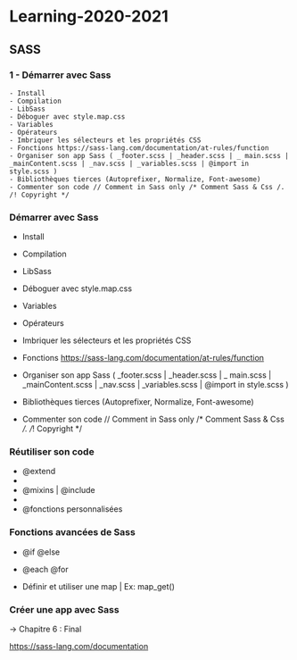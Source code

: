 # Learning-2020-2021

## SASS

### 1 - Démarrer avec Sass
    - Install
    - Compilation
    - LibSass
    - Déboguer avec style.map.css
    - Variables
    - Opérateurs
    - Imbriquer les sélecteurs et les propriétés CSS
    - Fonctions https://sass-lang.com/documentation/at-rules/function
    - Organiser son app Sass ( _footer.scss | _header.scss | _ main.scss | _mainContent.scss | _nav.scss | _variables.scss | @import in style.scss )
    - Bibliothèques tierces (Autoprefixer, Normalize, Font-awesome)
    - Commenter son code // Comment in Sass only /* Comment Sass & Css /. /! Copyright */

### Démarrer avec Sass
 
- Install

- Compilation

- LibSass

- Déboguer avec style.map.css

- Variables

- Opérateurs 

- Imbriquer les sélecteurs et les propriétés CSS

- Fonctions https://sass-lang.com/documentation/at-rules/function

- Organiser son app Sass ( _footer.scss | _header.scss | _ main.scss | _mainContent.scss | _nav.scss | _variables.scss | @import in style.scss )

- Bibliothèques tierces (Autoprefixer, Normalize, Font-awesome)

- Commenter son code // Comment in Sass only  /* Comment Sass & Css */.  /*! Copyright */



### Réutiliser son code

- @extend 
- 
- @mixins | @include
- 
- @fonctions personnalisées



### Fonctions avancées de Sass

- @if @else

- @each @for

- Définir et utiliser une map | Ex: map_get()


### Créer une app avec Sass

-> Chapitre 6 : Final



https://sass-lang.com/documentation

